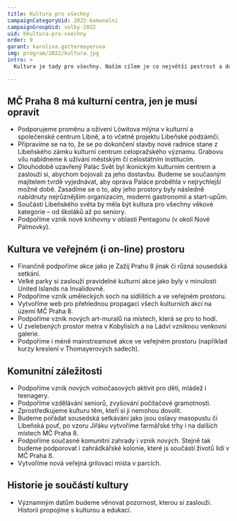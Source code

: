 ```yaml
---
title: Kultura pro všechny
campaignCategoryUid: 2022-komunalni
campaignGroupUid: volby-2022
uid: bkultura-pro-vsechny
order: 9
garant: karolina.gattermayerova
img: program/2022/kultura.jpg
intro: >
  Kultura je tady pro všechny. Naším cílem je co největší pestrost a dostupnost tvorby. Budeme podporovat nejen klasické, ale i alternativní umění po celé Praze 8.

---
```


## MČ Praha 8 má kulturní centra, jen je musí opravit 
- Podporujeme proměnu a oživení Löwitova mlýna v kulturní a společenské centrum Libně, a to včetně projektu Libeňské podzámčí.
- Připravíme se na to, že se po dokončení stavby nové radnice stane z Libeňského zámku kulturní centrum celopražského významu. Grabovu vilu nabídneme k užívání městským či celostátním institucím.
- Dlouhodobě uzavřený Palác Svět byl ikonickým kulturním centrem a zaslouží si, abychom bojovali za jeho dostavbu. Budeme se současným majitelem tvrdě vyjednávat, aby oprava Paláce proběhla v nejrychlejší možné době. Zasadíme se o to, aby jeho prostory byly následně nabídnuty nejrůznějším organizacím, moderní gastronomii a start-upům. 
- Součástí Libeňského světa by měla být kultura pro všechny věkové kategorie – od školáků až po seniory.
- Podpoříme vznik nové knihovny v oblasti Pentagonu (v okolí Nové Palmovky).

## Kultura ve veřejném (i on-line) prostoru
- Finančně podpoříme akce jako je Zažij Prahu 8 jinak či různá sousedská setkání.
- Velké parky si zaslouží pravidelné kulturní akce jako byly v minulosti United Islands na Invalidovně.
- Podpoříme vznik uměleckých soch na sídlištích a ve veřejném prostoru.
- Vytvoříme web pro přehlednou propagaci všech kulturních akcí na území MČ Praha 8.
- Podpoříme vznik nových art-muralů na místech, která se pro to hodí. 
- U zvelebených prostor metra v Kobylisích a na Ládví vzniknou venkovní galerie.
- Podpoříme i méně mainstreamové akce ve veřejném prostoru (například kurzy kreslení v Thomayerových sadech).

## Komunitní záležitosti
- Podpoříme vznik nových volnočasových aktivit pro děti, mládež i teenagery.
- Podpoříme vzdělávání seniorů, zvyšování počítačové gramotnosti.
- Zprostředkujeme kulturu těm, kteří si ji nemohou dovolit.
- Budeme pořádat sousedská setkávání jako jsou oslavy masopustu či Libeňská pouť, po vzoru Jiřáku vytvoříme farmářské trhy i na dalších místech MČ Praha 8.
- Podpoříme současné komunitní zahrady i vznik nových. Stejně tak budeme podporovat i zahrádkářské kolonie, které js součástí životů lidí v MČ Praha 8.
- Vytvoříme nová veřejná grilovací místa v parcích.

## Historie je součástí kultury
- Významným datům budeme věnovat pozornost, kterou si zaslouží. Historii propojíme s kulturou a edukací. 
